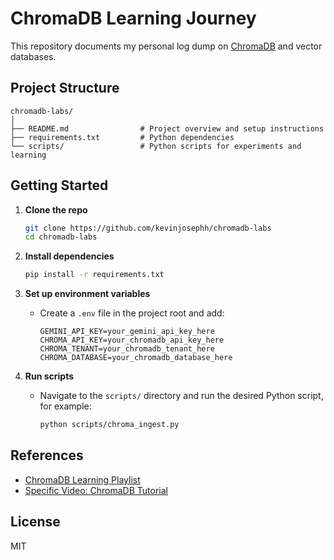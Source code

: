 # ChromaDB Learning Journey

This repository documents my personal log dump on [ChromaDB](https://www.trychroma.com/) and vector databases.

## Project Structure

```
chromadb-labs/
│
├── README.md                # Project overview and setup instructions
├── requirements.txt         # Python dependencies
└── scripts/                 # Python scripts for experiments and learning
```

## Getting Started

1. **Clone the repo**
   ```sh
   git clone https://github.com/kevinjosephh/chromadb-labs
   cd chromadb-labs
   ```

2. **Install dependencies**
   ```sh
   pip install -r requirements.txt
   ```

3. **Set up environment variables**
   - Create a `.env` file in the project root and add:
     ```
     GEMINI_API_KEY=your_gemini_api_key_here
     CHROMA_API_KEY=your_chromadb_api_key_here
     CHROMA_TENANT=your_chromadb_tenant_here
     CHROMA_DATABASE=your_chromadb_database_here
     ```

4. **Run scripts**
   - Navigate to the `scripts/` directory and run the desired Python script, for example:
     ```sh
     python scripts/chroma_ingest.py
     ```

## References

- [ChromaDB Learning Playlist](https://www.youtube.com/playlist?list=PL58zEckBH8fA-R1ifTjTIjrdc3QKSk6hI)
- [Specific Video: ChromaDB Tutorial](https://www.youtube.com/watch?v=QSW2L8dkaZk&list=PL58zEckBH8fA-R1ifTjTIjrdc3QKSk6hI&index=2)

## License

MIT 